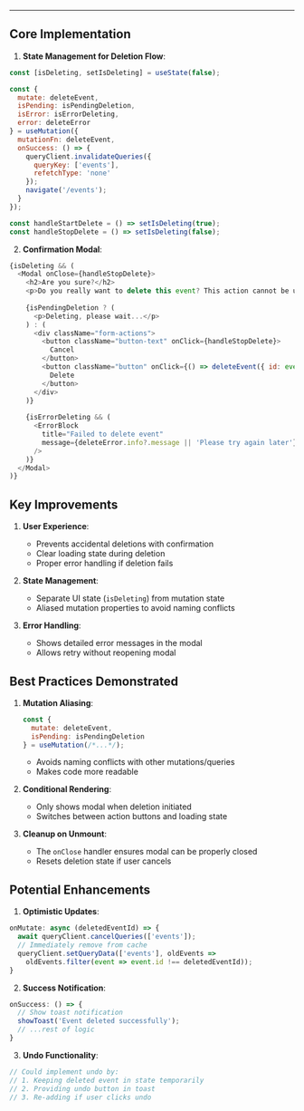 
---

## Core Implementation

1. **State Management for Deletion Flow**:
```javascript
const [isDeleting, setIsDeleting] = useState(false);

const { 
  mutate: deleteEvent, 
  isPending: isPendingDeletion, 
  isError: isErrorDeleting, 
  error: deleteError 
} = useMutation({
  mutationFn: deleteEvent,
  onSuccess: () => {
    queryClient.invalidateQueries({
      queryKey: ['events'],
      refetchType: 'none'
    });
    navigate('/events');
  }
});

const handleStartDelete = () => setIsDeleting(true);
const handleStopDelete = () => setIsDeleting(false);
```

2. **Confirmation Modal**:
```javascript
{isDeleting && (
  <Modal onClose={handleStopDelete}>
    <h2>Are you sure?</h2>
    <p>Do you really want to delete this event? This action cannot be undone.</p>
    
    {isPendingDeletion ? (
      <p>Deleting, please wait...</p>
    ) : (
      <div className="form-actions">
        <button className="button-text" onClick={handleStopDelete}>
          Cancel
        </button>
        <button className="button" onClick={() => deleteEvent({ id: event.id })}>
          Delete
        </button>
      </div>
    )}
    
    {isErrorDeleting && (
      <ErrorBlock
        title="Failed to delete event"
        message={deleteError.info?.message || 'Please try again later'}
      />
    )}
  </Modal>
)}
```

## Key Improvements

1. **User Experience**:
   - Prevents accidental deletions with confirmation
   - Clear loading state during deletion
   - Proper error handling if deletion fails

2. **State Management**:
   - Separate UI state (`isDeleting`) from mutation state
   - Aliased mutation properties to avoid naming conflicts

3. **Error Handling**:
   - Shows detailed error messages in the modal
   - Allows retry without reopening modal

## Best Practices Demonstrated

1. **Mutation Aliasing**:
   ```javascript
   const { 
     mutate: deleteEvent, 
     isPending: isPendingDeletion 
   } = useMutation(/*...*/);
   ```
   - Avoids naming conflicts with other mutations/queries
   - Makes code more readable

2. **Conditional Rendering**:
   - Only shows modal when deletion initiated
   - Switches between action buttons and loading state

3. **Cleanup on Unmount**:
   - The `onClose` handler ensures modal can be properly closed
   - Resets deletion state if user cancels

## Potential Enhancements

1. **Optimistic Updates**:
```javascript
onMutate: async (deletedEventId) => {
  await queryClient.cancelQueries(['events']);
  // Immediately remove from cache
  queryClient.setQueryData(['events'], oldEvents => 
    oldEvents.filter(event => event.id !== deletedEventId));
}
```

2. **Success Notification**:
```javascript
onSuccess: () => {
  // Show toast notification
  showToast('Event deleted successfully');
  // ...rest of logic
}
```

3. **Undo Functionality**:
```javascript
// Could implement undo by:
// 1. Keeping deleted event in state temporarily
// 2. Providing undo button in toast
// 3. Re-adding if user clicks undo
```